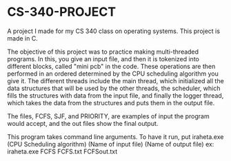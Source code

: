 # CS-340-PROJECT
A project I made for my CS 340 class on operating systems. This project is made in C.

The objective of this project was to practice making multi-threaded programs. In this, you give an input file, and then it is tokenized into different
blocks, called "mini pcb" in the code. These operations are then performed in an ordered determined by the CPU scheduling algorithm you give it. The different threads
include the main thread, which initialized all the data structures that will be used by the other threads, the scheduler, which fills the structures with data from 
the input file, and finally the logger thread, which takes the data from the structures and puts them in the output file. 

The files, FCFS, SJF, and PRIORITY, are examples of input the program would accept, and the out files show the final output.

This program takes command line arguments. To have it run, put
iraheta.exe (CPU Scheduling algorithm) (Name of input file) (Name of output file)
ex: iraheta.exe FCFS FCFS.txt FCFSout.txt
